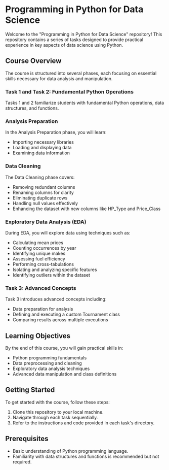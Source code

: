 # Programming in Python for Data Science

Welcome to the "Programming in Python for Data Science" repository! This repository contains a series of tasks designed to provide practical experience in key aspects of data science using Python.

## Course Overview

The course is structured into several phases, each focusing on essential skills necessary for data analysis and manipulation.

### Task 1 and Task 2: Fundamental Python Operations

Tasks 1 and 2 familiarize students with fundamental Python operations, data structures, and functions.

### Analysis Preparation

In the Analysis Preparation phase, you will learn:
- Importing necessary libraries
- Loading and displaying data
- Examining data information

### Data Cleaning

The Data Cleaning phase covers:
- Removing redundant columns
- Renaming columns for clarity
- Eliminating duplicate rows
- Handling null values effectively
- Enhancing the dataset with new columns like HP_Type and Price_Class

### Exploratory Data Analysis (EDA)

During EDA, you will explore data using techniques such as:
- Calculating mean prices
- Counting occurrences by year
- Identifying unique makes
- Assessing fuel efficiency
- Performing cross-tabulations
- Isolating and analyzing specific features
- Identifying outliers within the dataset

### Task 3: Advanced Concepts

Task 3 introduces advanced concepts including:
- Data preparation for analysis
- Defining and executing a custom Tournament class
- Comparing results across multiple executions

## Learning Objectives

By the end of this course, you will gain practical skills in:
- Python programming fundamentals
- Data preprocessing and cleaning
- Exploratory data analysis techniques
- Advanced data manipulation and class definitions

## Getting Started

To get started with the course, follow these steps:

1. Clone this repository to your local machine.
2. Navigate through each task sequentially.
3. Refer to the instructions and code provided in each task's directory.

## Prerequisites

- Basic understanding of Python programming language.
- Familiarity with data structures and functions is recommended but not required.


